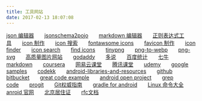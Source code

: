```yaml
---
title: 工具网站
date: 2017-02-13 18:07:08
---
```


[json 编辑器](http://www.kjson.com/jsoneditor/)&emsp;&emsp;[jsonschema2pojo](http://www.jsonschema2pojo.org/)&emsp;&emsp;[markdown 编辑器](https://www.zybuluo.com/mdeditor)&emsp;&emsp;[正则表达式工具](http://tool.oschina.net/regex)&emsp;&emsp;[icon 制作](https://gold.xitu.io/entry/56ab83a4128fe10051911684)&emsp;&emsp;[icon 搜索](https://worldvectorlogo.com/zh/logo/wechat)&emsp;&emsp;[fontawsome icons](http://fontawesome.io/icons/)&emsp;&emsp;[favicon 制作](http://www.faviconer.com/)&emsp;&emsp;[icon finder](https://www.iconfinder.com/search/)&emsp;&emsp;[icon search](http://simpleicon.com/lock-2.html)&emsp;&emsp;[find icons](http://findicons.com/)&emsp;&emsp;[tinypng](https://tinypng.com/)&emsp;&emsp;[png-to-webp](https://cloudconvert.com/png-to-webp)&emsp;&emsp;[png-svg](https://convertio.co/zh/png-svg/)&emsp;&emsp;[高质量图片网站](https://www.zhihu.com/question/19619335)&emsp;&emsp;[godaddy](https://sg.godaddy.com/zh)&emsp;&emsp;[多说](http://200code.duoshuo.com/admin/)&emsp;&emsp;[百度统计](http://tongji.baidu.com/web/18525219/homepage/index)&emsp;&emsp;[七牛](https://portal.qiniu.com/create)&emsp;&emsp;[markdown](http://wowubuntu.com/markdown/)&emsp;&emsp;[coursera](https://www.coursera.org/)&emsp;&emsp;[网易云课堂](http://study.163.com/category/it)&emsp;&emsp;[腾讯课堂](https://ke.qq.com/course/list?mt=1001)&emsp;&emsp;[udemy](https://www.udemy.com/)&emsp;&emsp;[google samples](https://github.com/googlesamples?utf8=%E2%9C%93&q=&type=&language=java)&emsp;&emsp;[codekk](http://p.codekk.com/)&emsp;&emsp;[android-libraries-and-resources](http://alamkanak.github.io/android-libraries-and-resources/)&emsp;&emsp;[github](https://github.com/)&emsp;&emsp;[bitbucket](https://bitbucket.org/)&emsp;&emsp;[great code example](https://www.codota.com/)&emsp;&emsp;[android open project](https://github.com/Trinea/android-open-project#%E4%B8%80listview)&emsp;&emsp;[grep code](http://www.grepcode.com/)&emsp;&emsp;[progit](http://iissnan.com/progit/)&emsp;&emsp;[Git权威指南](http://www.worldhello.net/gotgit/)&emsp;&emsp;[gradle for android](https://segmentfault.com/a/1190000004229002)&emsp;&emsp;[Linux 命令大全](http://www.runoob.com/linux/linux-command-manual.html)&emsp;&emsp;[anroid 官网](https://developer.android.com/develop/index.html)&emsp;&emsp;[北京居住证](https://www.bjjzzpt.com/)&emsp;&emsp;[rfc文档](http://man.chinaunix.net/develop/rfc/default.htm)
